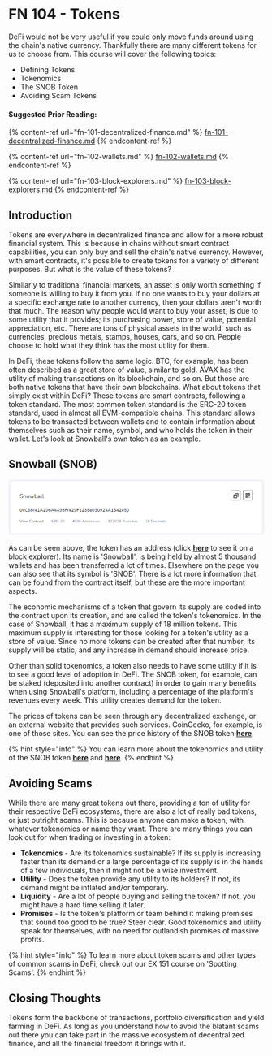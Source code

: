 # FN 104 - Tokens

DeFi would not be very useful if you could only move funds around using the chain's native currency. Thankfully there are many different tokens for us to choose from. This course will cover the following topics:

* Defining Tokens
* Tokenomics
* The SNOB Token
* Avoiding Scam Tokens

#### Suggested Prior Reading:

{% content-ref url="fn-101-decentralized-finance.md" %}
[fn-101-decentralized-finance.md](fn-101-decentralized-finance.md)
{% endcontent-ref %}

{% content-ref url="fn-102-wallets.md" %}
[fn-102-wallets.md](fn-102-wallets.md)
{% endcontent-ref %}

{% content-ref url="fn-103-block-explorers.md" %}
[fn-103-block-explorers.md](fn-103-block-explorers.md)
{% endcontent-ref %}

## Introduction

Tokens are everywhere in decentralized finance and allow for a more robust financial system. This is because in chains without smart contract capabilities, you can only buy and sell the chain's native currency. However, with smart contracts, it's possible to create tokens for a variety of different purposes. But what is the value of these tokens?

Similarly to traditional financial markets, an asset is only worth something if someone is willing to buy it from you. If no one wants to buy your dollars at a specific exchange rate to another currency, then your dollars aren't worth that much. The reason why people would want to buy your asset, is due to some utility that it provides; its purchasing power, store of value, potential appreciation, etc. There are tons of physical assets in the world, such as currencies, precious metals, stamps, houses, cars, and so on. People choose to hold what they think has the most utility for them.

In DeFi, these tokens follow the same logic. BTC, for example, has been often described as a great store of value, similar to gold. AVAX has the utility of making transactions on its blockchain, and so on. But those are both native tokens that have their own blockchains. What about tokens that simply exist within DeFi? These tokens are smart contracts, following a token standard. The most common token standard is the ERC-20 token standard, used in almost all EVM-compatible chains. This standard allows tokens to be transacted between wallets and to contain information about themselves such as their name, symbol, and who holds the token in their wallet. Let's look at Snowball's own token as an example.

## Snowball (SNOB)

![](<../../.gitbook/assets/image (6).png>)

As can be seen above, the token has an address (click [**here**](https://cchain.explorer.avax.network/token/0xC38f41A296A4493Ff429F1238e030924A1542e50/token-transfers) to see it on a block explorer). Its name is 'Snowball', is being held by almost 5 thousand wallets and has been transferred a lot of times. Elsewhere on the page you can also see that its symbol is 'SNOB'. There is a lot more information that can be found from the contract itself, but these are the more important aspects.

The economic mechanisms of a token that govern its supply are coded into the contract upon its creation, and are called the token's tokenomics. In the case of Snowball, it has a maximum supply of 18 million tokens. This maximum supply is interesting for those looking for a token's utility as a store of value. Since no more tokens can be created after that number, its supply will be static, and any increase in demand should increase price.

Other than solid tokenomics, a token also needs to have some utility if it is to see a good level of adoption in DeFi. The SNOB token, for example, can be staked (deposited into another contract) in order to gain many benefits when using Snowball's platform, including a percentage of the platform's revenues every week. This utility creates demand for the token.

The prices of tokens can be seen through any decentralized exchange, or an external website that provides such services. CoinGecko, for example, is one of those sites. You can see the price history of the SNOB token [**here**](https://www.coingecko.com/en/coins/snowball).

{% hint style="info" %}
You can learn more about the tokenomics and utility of the SNOB token [**here**](https://snowballs.gitbook.io/snowball-docs/tokenomics/snob) and [**here**](https://snowballs.gitbook.io/snowball-docs/governance/xsnob).
{% endhint %}

## Avoiding Scams

While there are many great tokens out there, providing a ton of utility for their respective DeFi ecosystems, there are also a lot of really bad tokens, or just outright scams. This is because anyone can make a token, with whatever tokenomics or name they want. There are many things you can look out for when trading or investing in a token:

* **Tokenomics** - Are its tokenomics sustainable? If its supply is increasing faster than its demand or a large percentage of its supply is in the hands of a few individuals, then it might not be a wise investment.
* **Utility** - Does the token provide any utility to its holders? If not, its demand might be inflated and/or temporary.
* **Liquidity** - Are a lot of people buying and selling the token? If not, you might have a hard time selling it later.
* **Promises** - Is the token's platform or team behind it making promises that sound too good to be true? Steer clear. Good tokenomics and utility speak for themselves, with no need for outlandish promises of massive profits.

{% hint style="info" %}
To learn more about token scams and other types of common scams in DeFi, check out our EX 151 course on 'Spotting Scams'.
{% endhint %}

## Closing Thoughts

Tokens form the backbone of transactions, portfolio diversification and yield farming in DeFi. As long as you understand how to avoid the blatant scams out there you can take part in the massive ecosystem of decentralized finance, and all the financial freedom it brings with it.

